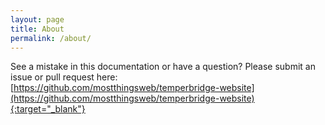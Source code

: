 ```yaml
---
layout: page
title: About
permalink: /about/
---
```


See a mistake in this documentation or have a question? Please submit an issue or pull request here: [https://github.com/mostthingsweb/temperbridge-website](https://github.com/mostthingsweb/temperbridge-website){:target="_blank"}